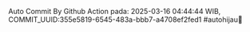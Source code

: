Auto Commit By Github Action pada: 2025-03-16 04:44:44 WIB, COMMIT_UUID:355e5819-6545-483a-bbb7-a4708ef2fed1 #autohijau🗿

